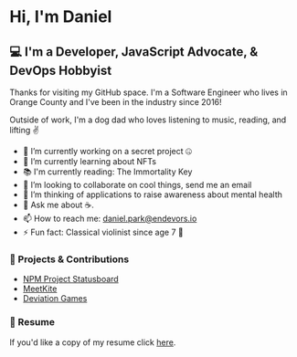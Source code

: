 # Hi, I'm Daniel

## 💻 I'm a Developer, JavaScript Advocate, & DevOps Hobbyist

Thanks for visiting my GitHub space. I'm a Software Engineer who lives in Orange County and I've been in the industry since 2016!

Outside of work, I'm a dog dad who loves listening to music, reading, and lifting ✌️

- 🔭 I’m currently working on a secret project 🤐
- 🌱 I’m currently learning about NFTs
- 📚 I'm currently reading: The Immortality Key
- 👯 I’m looking to collaborate on cool things, send me an email
- 🤔 I’m thinking of applications to raise awareness about mental health
- 💬 Ask me about ☕️.
- 📫 How to reach me: daniel.park@endevors.io
- ⚡ Fun fact: Classical violinist since age 7 🎻

### 💼 Projects & Contributions

- [NPM Project Statusboard](https://npm.github.io/statusboard/)
- [MeetKite](https://www.meetkite.com/)
- [Deviation Games](https://www.deviationgames.com/)

### 📄 Resume

If you'd like a copy of my resume click [here](./Daniel_Park_Resume.pdf).
